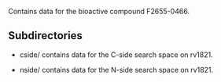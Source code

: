 Contains data for the bioactive compound F2655-0466.

## Subdirectories

- cside/ contains data for the C-side search space on rv1821.

- nside/ contains data for the N-side search space on rv1821.

